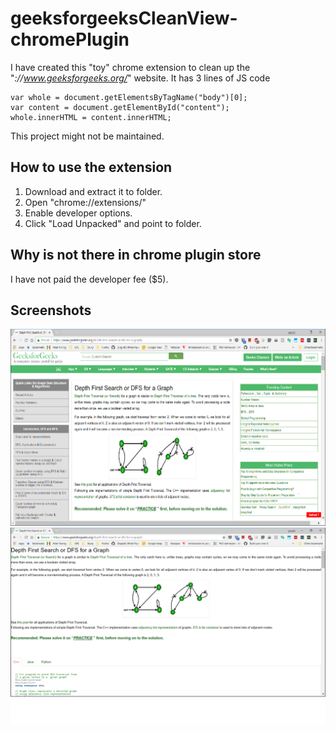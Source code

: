 # geeksforgeeksCleanView-chromePlugin

I have created this "toy" chrome extension to clean up the "*://www.geeksforgeeks.org/*" website.
It has 3 lines of JS code

```
var whole = document.getElementsByTagName("body")[0];
var content = document.getElementById("content");
whole.innerHTML = content.innerHTML;
```

This project might not be maintained.

## How to use the extension
1. Download and extract it to folder.
2. Open "chrome://extensions/"
3. Enable developer options.
4. Click "Load Unpacked" and point to folder.

## Why is not there in chrome plugin store
I have not paid the developer fee ($5).

## Screenshots
![alt text](https://raw.githubusercontent.com/Mastro-Geppetto/geeksforgeeksCleanView-chromePlugin/master/before.png "Without plugin")
![alt text](https://raw.githubusercontent.com/Mastro-Geppetto/geeksforgeeksCleanView-chromePlugin/master/after.png "With plugin")
